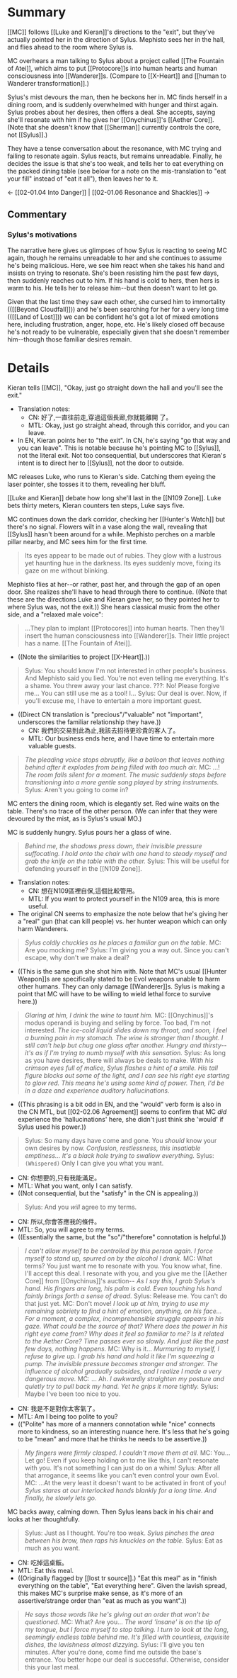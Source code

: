 # Summary
[[MC]] follows [[Luke and Kieran]]'s directions to the "exit", but they've actually pointed her in the direction of Sylus. Mephisto sees her in the hall, and flies ahead to the room where Sylus is.

MC overhears a man talking to Sylus about a project called [[The Fountain of Atei]], which aims to put [[Protocore]]s into human hearts and human consciousness into [[Wanderer]]s. (Compare to [[X-Heart]] and [[human to Wanderer transformation]].)

Sylus's mist devours the man, then he beckons her in. MC finds herself in a dining room, and is suddenly overwhelmed with hunger and thirst again. Sylus probes about her desires, then offers a deal. She accepts, saying she'll resonate with him if he gives her [[Onychinus]]'s [[Aether Core]]. (Note that she doesn't know that [[Sherman]] currently controls the core, not [[Sylus]].)

They have a tense conversation about the resonance, with MC trying and failing to resonate again. Sylus reacts, but remains unreadable. Finally, he decides the issue is that she's too weak, and tells her to eat everything on the packed dining table (see below for a note on the mis-translation to "eat your fill" instead of "eat it all"), then leaves her to it.

← [[02-01.04 Into Danger]] | [[02-01.06 Resonance and Shackles]] →
## Commentary

### Sylus's motivations
The narrative here gives us glimpses of how Sylus is reacting to seeing MC again, though he remains unreadable to her and she continues to assume he's being malicious. Here, we see him react when she takes his hand and insists on trying to resonate. She's been resisting him the past few days, then suddenly reaches out to him. If his hand is cold to hers, then hers is warm to his. He tells her to release him--but then doesn't want to let go.

Given that the last time they saw each other, she cursed him to immortality (([[Beyond Cloudfall]])) and he's been searching for her for a very long time (([[Land of Lost]])) we can be confident he's got a lot of mixed emotions here, including frustration, anger, hope, etc. He's likely closed off because he's not ready to be vulnerable, especially given that she doesn't remember him--though those familiar desires remain.

# Details
Kieran tells [[MC]], "Okay, just go straight down the hall and you'll see the exit." 
* Translation notes:
	* CN: 好了,一直往前走,穿過這個長廊,你就能離開 了。
	* MTL: Okay, just go straight ahead, through this corridor, and you can leave.
* In EN, Kieran points her to "the exit". In CN, he's saying "go that way and you can leave". This is notable because he's pointing MC to [[Sylus]], not the literal exit. Not too consequential, but underscores that Kieran's intent is to direct her to [[Sylus]], not the door to outside.

MC releases Luke, who runs to Kieran's side. Catching them eyeing the laser pointer, she tosses it to them, revealing her bluff.

[[Luke and Kieran]] debate how long she'll last in the [[N109 Zone]]. Luke bets thirty meters, Kieran counters ten steps, Luke says five.

MC continues down the dark corridor, checking her [[Hunter's Watch]] but there's no signal. Flowers wilt in a vase along the wall, revealing that [[Sylus]] hasn't been around for a while. Mephisto perches on a marble pillar nearby, and MC sees him for the first time.
> Its eyes appear to be made out of rubies. They glow with a lustrous yet haunting hue in the darkness. Its eyes suddenly move, fixing its gaze on me without blinking.

Mephisto flies at her--or rather, past her, and through the gap of an open door. She realizes she'll have to head through there to continue. ((Note that these are the directions Luke and Kieran gave her, so they pointed her to where Sylus was, not the exit.)) She hears classical music from the other side, and a "relaxed male voice":
> ...They plan to implant [[Protocores]] into human hearts. Then they'll insert the human consciousness into [[Wanderer]]s. Their little project has a name. [[The Fountain of Atei]].
* ((Note the similarities to project [[X-Heart]].))

> Sylus: You should know I'm not interested in other people's business. And Mephisto said you lied. You're not even telling me everything. It's a shame. You threw away your last chance.
> ???: No! Please forgive me... You can still use me as a tool! I...
> Sylus: Our deal is over. Now, if you'll excuse me, I have to entertain a more important guest.
* ((Direct CN translation is "precious"/"valuable" not "important", underscores the familiar relationship they have.))
	* CN: 我們的交易到此為止,我該去招待更珍貴的客人了。
	* MTL: Our business ends here, and I have time to entertain more valuable guests.

> *The pleading voice stops abruptly, like a balloon that leaves nothing behind after it explodes from being filled with too much air.*
> MC: ...!
> *The room falls silent for a moment. The music suddenly stops before transitioning into a more gentle song played by string instruments.*
> Sylus: Aren't you going to come in?

MC enters the dining room, which is elegantly set. Red wine waits on the table. There's no trace of the other person. (We can infer that they were devoured by the mist, as is Sylus's usual MO.)

MC is suddenly hungry. Sylus pours her a glass of wine.
> *Behind me, the shadows press down, their invisible pressure suffocating.
> I hold onto the chair with one hand to steady myself and grab the knife on the table with the other.*
> Sylus: This will be useful for defending yourself in the [[N109 Zone]].
* Translation notes:
	* CN: 想在N109區裡自保,這個比較管用。
	* MTL: If you want to protect yourself in the N109 area, this is more useful.
* The original CN seems to emphasize the note below that he's giving her a "real" gun (that can kill people) vs. her hunter weapon which can only harm Wanderers.

> *Sylus coldly chuckles as he places a familiar gun on the table.*
> MC: Are you mocking me?
> Sylus: I'm giving you a way out. Since you can't escape, why don't we make a deal?
* ((This is the same gun she shot him with. Note that MC's usual [[Hunter Weapon]]s are specifically stated to be Evol weapons unable to harm other humans. They can only damage [[Wanderer]]s. Sylus is making a point that MC will have to be willing to wield lethal force to survive here.))

> *Glaring at him, I drink the wine to taunt him.*
> MC: [[Onychinus]]'s modus operandi is buying and selling by force. Too bad, I'm not interested.
> *The ice-cold liquid slides down my throat, and soon, I feel a burning pain in my stomach. The wine is stronger than I thought. I still can't help but chug one glass after another. Hungry and thirsty--it's as if I'm trying to numb myself with this sensation.*
> Sylus: As long as you have desires, there will always be deals to make.
> *With his crimson eyes full of malice, Sylus flashes a hint of a smile. His tall figure blocks out some of the light, and I can see his right eye starting to glow red. This means he's using some kind of power. Then, I'd be in a daze and experience auditory hallucinations.*
* ((This phrasing is a bit odd in EN, and the "would" verb form is also in the CN MTL, but [[02-02.06 Agreement]] seems to confirm that MC *did* experience the 'hallucinations' here, she didn't just think she 'would' if Sylus used his power.))

> Sylus: So many days have come and gone. You *should* know your own desires by now.
> *Confusion, restlessness, this insatiable emptiness... It's a black hole trying to swallow everything.*
> Sylus: `(Whispered)` Only I can give you what you want. 
* CN: 你想要的,只有我能滿足。
* MTL: What you want, only I can satisfy.
* ((Not consequential, but the "satisfy" in the CN is appealing.))

> Sylus: And you *will* agree to my terms.
* CN: 所以,你會答應我的條件。
* MTL: So, you will agree to my terms.
* ((Essentially the same, but the "so"/"therefore" connotation is helpful.))

> *I can't allow myself to be controlled by this person again. I force myself to stand up, spurred on by the alcohol I drank.*
> MC: What terms? You just want me to resonate with you. You know what, fine. I'll accept this deal. I resonate with you, and you give me the [[Aether Core]] from [[Onychinus]]'s auction--
> *As I say this, I grab Sylus's hand. His fingers are long, his palm is cold. Even touching his hand faintly brings forth a sense of dread.*
> Sylus: Release me. You can't do that just yet.
> MC: Don't move!
> *I look up at him, trying to use my remaining sobriety to find a hint of emotion, anything, on his face... For a moment, a complex, incomprehensible struggle appears in his gaze. What could be the source of that?
> Where does the power in his right eye come from? Why does it feel so familiar to me? Is it related to the Aether Core?
> Time passes ever so slowly. And just like the past few days, nothing happens.*
> MC: Why is it...
> *Murmuring to myself, I refuse to give up. I grab his hand and hold it like I'm squeezing a pump. The invisible pressure becomes stronger and stronger. The influence of alcohol gradually subsides, and I realize I made a very dangerous move.*
> MC: ... Ah.
> *I awkwardly straighten my posture and quietly try to pull back my hand. Yet he grips it more tightly.*
> Sylus: Maybe I've been too nice to you.
* CN: 我是不是對你太客氣了。
* MTL: Am I being too polite to you?
* (("Polite" has more of a manners connotation while "nice" connects more to kindness, so an interesting nuance here. It's less that he's going to be "mean" and more that he thinks he needs to be assertive.))

> *My fingers were firmly clasped. I couldn't move them at all.*
> MC: You... Let go! Even if you keep holding on to me like this, I can't resonate with you. It's not something I can just do on a whim!
> Sylus: After all that arrogance, it seems like you can't even control your own Evol.
> MC: ...At the very least it doesn't want to be activated in front of you!
> *Sylus stares at our interlocked hands blankly for a long time. And finally, he slowly lets go.*

MC backs away, calming down. Then Sylus leans back in his chair and looks at her thoughtfully.
> Sylus: Just as I thought. You're too weak.
> *Sylus pinches the area between his brow, then raps his knuckles on the table.*
> Sylus: Eat as much as you want.
* CN: 吃掉這桌飯。
* MTL: Eat this meal.
* ((Originally flagged by [[lost tr source]].) "Eat this meal" as in "finish everything on the table", "Eat everything here". Given the lavish spread, this makes MC's surprise make sense, as it's more of an assertive/strange order than "eat as much as you want".))

> *He says those words like he's giving out an order that won't be questioned.*
> MC: What? Are you...
> *The word 'insane' is on the tip of my tongue, but I force myself to stop talking. I turn to look at the long, seemingly endless table behind me. It's filled with countless, exquisite dishes, the lavishness almost dizzying.*
> Sylus: I'll give you ten minutes. After you're done, come find me outside the base's entrance. You better hope our deal is successful. Otherwise, consider this your last meal.
